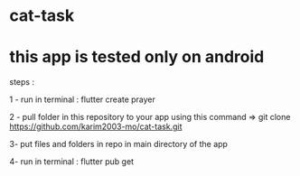 # cat-task
# this app is tested only on android
steps :

1 - run in terminal : flutter create prayer

2 - pull folder in this repository to your app using this command => git clone https://github.com/karim2003-mo/cat-task.git

3- put files and folders in repo in main directory of the app

4- run in terminal : flutter pub get